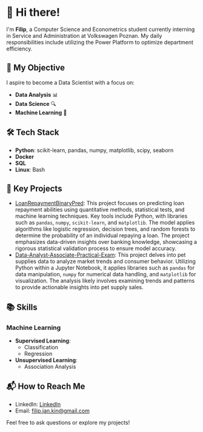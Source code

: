 # 👋 Hi there!

I'm **Filip**, a Computer Science and Econometrics student currently interning in Service and Administration at Volkswagen Poznan. My daily responsibilities include utilizing the Power Platform to optimize department efficiency.

## 🎯 My Objective
I aspire to become a Data Scientist with a focus on:
- **Data Analysis** 📊
- **Data Science** 🔍
- **Machine Learning** 🤖

## 🛠️ Tech Stack
- **Python**: scikit-learn, pandas, numpy, matplotlib, scipy, seaborn
- **Docker**
- **SQL**
- **Linux**: Bash

## 🌟 Key Projects
- [LoanRepaymentBinaryPred](https://github.com/filki?tab=repositories): This project focuses on predicting loan repayment abilities using quantitative methods, statistical tests, and machine learning techniques. Key tools include Python, with libraries such as `pandas`, `numpy`, `scikit-learn`, and `matplotlib`. The model applies algorithms like logistic regression, decision trees, and random forests to determine the probability of an individual repaying a loan. The project emphasizes data-driven insights over banking knowledge, showcasing a rigorous statistical validation process to ensure model accuracy.
- [Data-Analyst-Associate-Practical-Exam](https://github.com/filki/Data-Analyst-Associate-Practical-Exam): This project delves into pet supplies data to analyze market trends and consumer behavior. Utilizing Python within a Jupyter Notebook, it applies libraries such as `pandas` for data manipulation, `numpy` for numerical data handling, and `matplotlib` for visualization. The analysis likely involves examining trends and patterns to provide actionable insights into pet supply sales.

## 📚 Skills
### Machine Learning
- **Supervised Learning**:
  - Classification
  - Regression
- **Unsupervised Learning**:
  - Association Analysis

## 📬 How to Reach Me
- LinkedIn: [LinkedIn](https://www.linkedin.com/in/filipkin/)
- Email: filip.jan.kin@gmail.com

Feel free to ask questions or explore my projects!
